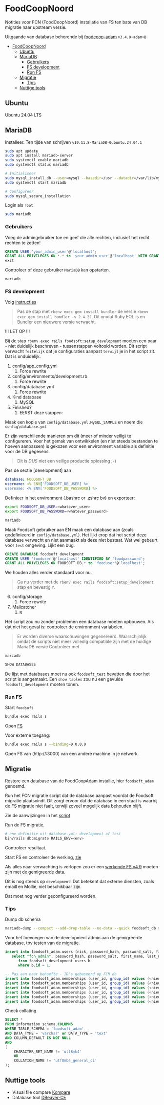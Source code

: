 # FoodCoopNoord

Notities voor FCN (FoodCoopNoord) installatie van FS ten bate van DB migratie naar upstream versie.

Uitgaande van database behorende bij [foodcoop-adam](https://github.com/foodcoop-adam/foodsoft) `v3.4.0+adam+B`

- [FoodCoopNoord](#foodcoopnoord)
  - [Ubuntu](#ubuntu)
  - [MariaDB](#mariadb)
    - [Gebruikers](#gebruikers)
    - [FS development](#fs-development)
    - [Run FS](#run-fs)
  - [Migratie](#migratie)
    - [Tips](#tips)
  - [Nuttige tools](#nuttige-tools)

## Ubuntu

Ubuntu 24.04 LTS

## MariaDB

Installeer. Ten tijde van schrijven `v10.11.8-MariaDB-0ubuntu.24.04.1`

```bash
sudo apt update
sudo apt install mariadb-server
sudo systemctl enable mariadb
sudo systemctl status mariadb

# Initialiseer
sudo mysql_install_db --user=mysql --basedir=/usr --datadir=/var/lib/mysql
sudo systemctl start mariadb

# Configureer
sudo mysql_secure_installation
```

Login als `root`

```bash
sudo mariadb
```

### Gebruikers

Voeg de admingebruiker toe en geef die alle rechten, inclusief het recht rechten te zetten!

```sql
CREATE USER 'your_admin_user'@'localhost';
GRANT ALL PRIVILEGES ON *.* to 'your_admin_user'@'localhost' WITH GRANT OPTION;
exit
```

Controleer of deze gebruiker `MariaDB` kan opstarten.

```bash
mariadb
```

### FS development

Volg [instructies](../doc/SETUP_DEVELOPMENT.md)

> Pas de stap met `rbenv exec gem install bundler` de versie `rbenv exec gem install bundler -v 2.4.22`. Dit omdat Ruby EOL is en Bundler een nieuwere versie verwacht.

!!! LET OP !!!

Bij de stap `rbenv exec rails foodsoft:setup_development` moeten een paar - niet duidelijk beschreven - tussenstappen voltooid worden.
Dit script verwacht `feitelijk` dat je configuraties aanpast `terwijl` je in het script zit. Dat is onduidelijk.

1. config/app_config.yml
   1. Force rewrite
2. config/environments/development.rb
   1. Force rewrite
3. config/database.yml
   1. Force rewrite
4. Kind database
   1. MySQL
5. Finished?
   1. EERST deze stappen:

Maak een kopie van `config/database.yml.MySQL_SAMPLE` en noem die `config\database.yml`

Er zijn verschillende manieren om dit (meer of minder veilig) te configureren.
Voor het gemak van ontwikkelen (en niet steeds bestanden te hoeven aanpassen) is gekozen voor een environment variable als definitie voor de DB gegevens.

> Dit is _DUS_ niet een veilige productie oplossing ;-)

Pas de sectie [development] aan

```yml
database: FOODSOFT_DB
username: <% ENV['FOODSOFT_DB_USER] %>
username: <% ENV['FOODSOFT_DB_PASSWORD] %>
```

Definieer in het environment (.bashrc or .zshrc bv) en exporteer:

```bash
export FOODSOFT_DB_USER=<whatever_user>
export FOODSOFT_DB_PASSWORD=<whatever_password>
```

```bash
mariadb
```

Maak Foodsoft gebruiker aan EN maak een database aan (zoals gedefinieerd in `config/database.yml`).
Het lijkt erop dat het script deze database verwacht en niet aanmaakt als deze niet bestaat. Wat wel gebeurt voor `test` omgeving. Lijkt een bug.

```sql
CREATE DATABASE foodsoft_development
CREATE USER 'fooduser'@'localhost' IDENTIFIED BY 'foodpassword';
GRANT ALL PRIVILEGES ON FOODSOFT_DB.* to 'fooduser'@'localhost';
```

We houden alles verder standaard voor nu.

> Ga nu verder met de `rbenv exec rails foodsoft:setup_development` stap en bevestig `Y`.

6. config/storage
   1. Force rewrite
7. Mailcatcher
   1. `N`

Het script zou nu zonder problemen een database moeten opbouwen. Als dat niet het geval is: controleer de environment variabelen.
> Er worden diverse waarschuwingen gegenereerd. Waarschijnlijk omdat de scripts niet meer volledig compatible zijn met de huidige MariaDB versie
Controleer met

```bash
mariadb
```

```sql
SHOW DATABASES
```

De lijst met databases moet nu ook `foodsoft_test` bevatten die door het script is aangemaakt.
Een `show tables` zou nu een gevulde `foodsoft_development` moeten tonen.

### Run FS

Start `foodsoft`

```bash
bundle exec rails s
```

Open [FS](http://localhost:3000)

Voor externe toegang:

```bash
bundle exec rails s --binding=0.0.0.0
```

Open FS van (http://<ipadres>:3000) van een andere machine in je netwerk.

## Migratie

Restore een database van de FoodCoopAdam installie, hier `foodsoft_adam` genoemd.

Run het FCN migratie script dat de database aanpast voordat de Foodsoft migratie plaatsvindt. Dit zorgt ervoor dat de database in een staat is waarbij de FS migratie niet faalt, terwijl zoveel mogelijk data behouden blijft.

Zie de aanwijzingen in het [script](./MigratieFCN_naar_49.sql)

Run de FS migratie.

```bash
# env definitie uit database.yml: development of test
bin/rails db:migrate RAILS_ENV=<env> 
```

Controleer resultaat.

Start FS en controleer de werking, [zie](#run-fs)

Als alles naar verwachting is verlopen zou er een [werkende FS v4.9](http://localhost:3000) moeten zijn met de gemigreerde data.

Dit is nog steeds op `development`! Dat betekent dat externe diensten, zoals emaill en Mollie, niet beschikbaar zijn. 

Dat moet nog verder geconfigureerd worden.

### Tips

Dump db schema

```bash
mariadb-dump --compact --add-drop-table --no-data --quick foodsoft_db > fs_db.sql
```

Voor het toevoegen van de development admin aan de gemigreerde database, tbv testen van de migratie.

```sql
insert into foodsoft_adam.users (nick, password_hash, password_salt, first_name, last_name, email, created_on)
   select "fcn_admin", password_hash, password_salt, first_name, last_name, email, NOW() 
      from foodsoft_development.users b 
      where b.id = 1; 

-- Pas aan naar behoefte - ID's gebaseerd op FCN db
insert into foodsoft_adam.memberships (user_id, group_id) values (<nieuwe user id>, 1); -- Lijstverwerkers / System admin
insert into foodsoft_adam.memberships (user_id, group_id) values (<nieuwe user id>, 533); -- Uitgiftecoördinatoren
insert into foodsoft_adam.memberships (user_id, group_id) values (<nieuwe user id>, 534); -- Bestelteam
insert into foodsoft_adam.memberships (user_id, group_id) values (<nieuwe user id>, 536); -- Bestuur
insert into foodsoft_adam.memberships (user_id, group_id) values (<nieuwe user id>, 801); -- Systeem
insert into foodsoft_adam.memberships (user_id, group_id) values (<nieuwe user id>, 820); -- Ledenadministratie
```

Check collating

```sql
SELECT *
FROM information_schema.COLUMNS 
WHERE TABLE_SCHEMA = 'foodsoft_adam'
AND DATA_TYPE = 'varchar' or DATA_TYPE = 'text'
AND COLUMN_DEFAULT IS NOT NULL
AND
(
    CHARACTER_SET_NAME != 'utf8mb4'
    OR
    COLLATION_NAME != 'utf8mb4_general_ci'
);
```

## Nuttige tools

- Visual file compare [Kompare](https://invent.kde.org/sdk/kompare)
- Database tool [DBeaver-CE](https:\\www.dbeaver.io)
